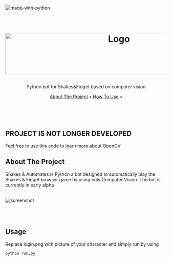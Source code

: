 ![made-with-python](https://img.shields.io/badge/Made%20with-Python3-brightgreen)

<!-- LOGO -->
<br />
<h1>
<p align="center">
  <img src="https://raw.githubusercontent.com/Evolusin/shakes_bot/main/project/Shakes_gif.gif" alt="Logo" width="694" height="132">
  <br />
</h1>
<p align="center">
    Python bot for Shakes&Fidget based on computer vision
    <br />
    </p>
</p>
<p align="center">
  <a href="#about-the-project">About The Project</a> •
  <a href="#usage">How To Use</a> •
  <!-- <a href="#examples">Examples</a> •
  <a href="examples.md">More Examples</a> -->
</p>  
<br/>
<br/>
<br/>

## PROJECT IS NOT LONGER DEVELOPED
  Feel free to use this code to learn more about OpenCV 

## About The Project

Shakes & Automates is Python a bot designed to automatically play the Shakes & Fidget browser game by using only Computer Vision. The bot is currently in early alpha
<br/><br/>
<p align="center">
  
![screenshot](project/Animation.gif)
</p>        
<br/><br/>

## Usage

Replace login.png with picture of your character and simply run by using
```py
python run.py
```
